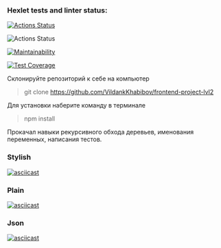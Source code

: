 ### Hexlet tests and linter status:
[![Actions Status](https://github.com/Giridhar108/frontend-project-lvl2/workflows/hexlet-check/badge.svg)](https://github.com/Giridhar108/frontend-project-lvl2/actions)


![Actions Status](https://github.com/Giridhar108/frontend-project-lvl2/workflows/NodeCI/badge.svg)

[![Maintainability](https://api.codeclimate.com/v1/badges/2aed6a559b72da8789d4/maintainability)](https://codeclimate.com/github/Giridhar108/frontend-project-lvl2/maintainability)

[![Test Coverage](https://api.codeclimate.com/v1/badges/2aed6a559b72da8789d4/test_coverage)](https://codeclimate.com/github/Giridhar108/frontend-project-lvl2/test_coverage)

Cклонируйте репозиторий к себе на компьютер

> git clone https://github.com/VildankKhabibov/frontend-project-lvl2

Для установки наберите команду в терминале

> npm install

Прокачал навыки рекурсивного обхода деревьев, именования переменных, написания тестов. 

### Stylish

[![asciicast](https://asciinema.org/a/380750.svg)](https://asciinema.org/a/380750)

### Plain
[![asciicast](https://asciinema.org/a/k56y0xAy95Fzj7pGj9ty90oiN.svg)](https://asciinema.org/a/k56y0xAy95Fzj7pGj9ty90oiN)

### Json
[![asciicast](https://asciinema.org/a/m9yMDOx2bLLxAvyPVLQO40ICZ.svg)](https://asciinema.org/a/m9yMDOx2bLLxAvyPVLQO40ICZ)

